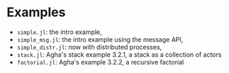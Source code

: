 # Examples

- `simple.jl`: the intro example,
- `simple_msg.jl`: the intro example using the message API,
- `simple_distr.jl`: now with distributed processes,
- `stack.jl`: Agha's stack example 3.2.1, a stack as a collection of actors
- `factorial.jl`: Agha's example 3.2.2, a recursive factorial
